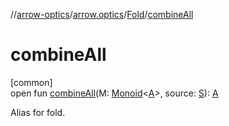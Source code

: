 //[arrow-optics](../../../index.md)/[arrow.optics](../index.md)/[Fold](index.md)/[combineAll](combine-all.md)

# combineAll

[common]\
open fun [combineAll](combine-all.md)(M: [Monoid](../../../../arrow-core/arrow-core/arrow.typeclasses/-monoid/index.md)&lt;[A](index.md)&gt;, source: [S](index.md)): [A](index.md)

Alias for fold.

